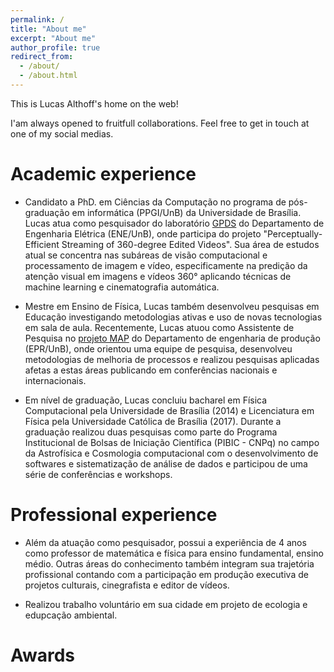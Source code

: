 ```yaml
---
permalink: /
title: "About me"
excerpt: "About me"
author_profile: true
redirect_from: 
  - /about/
  - /about.html
---
```


This is Lucas Althoff's home on the web!

I'am always opened to fruitfull collaborations. 
Feel free to get in touch at one of my social medias. 

Academic experience
======
* Candidato a PhD. em Ciências da Computação no programa de pós-graduação em informática (PPGI/UnB) da Universidade de Brasília. Lucas atua como pesquisador do laboratório [GPDS](http://www.gpds.ene.unb.br/#) do Departamento de Engenharia Elétrica (ENE/UnB), onde participa do projeto "Perceptually-Efficient Streaming of 360-degree Edited Videos". Sua área de estudos atual se concentra nas subáreas de visão computacional e processamento de imagem e vídeo, especificamente na predição da atenção visual em imagens e vídeos 360° aplicando técnicas de machine learning e cinematografia automática. 

* Mestre em Ensino de Física, Lucas também desenvolveu pesquisas em Educação investigando metodologias ativas e uso de novas tecnologias em sala de aula. Recentemente, Lucas atuou como Assistente de Pesquisa no [projeto MAP](https://www.finatec.org.br/noticias/projeto-map-engenharia-de-producao-ft-unb-finatec-sugerem-melhorias-para-os-processos-de-gestao-de-pessoal-do-exercito-brasileiro) do Departamento de engenharia de produção (EPR/UnB), onde orientou uma equipe de pesquisa, desenvolveu metodologias de melhoria de processos e realizou pesquisas aplicadas afetas a estas áreas publicando em conferências nacionais e internacionais. 

* Em nível de graduação, Lucas concluiu bacharel em Física Computacional pela Universidade de Brasília (2014) e Licenciatura em Física pela Universidade Católica de Brasília (2017). Durante a graduação realizou duas pesquisas como parte do Programa Institucional de Bolsas de Iniciação Científica (PIBIC - CNPq) no campo da Astrofísica e Cosmologia computacional com o desenvolvimento de softwares e sistematização de análise de dados e participou de uma série de conferências e workshops.

Professional experience
======
* Além da atuação como pesquisador, possui a experiência de 4 anos como professor de matemática e física para ensino fundamental, ensino médio. Outras áreas do conhecimento também integram sua trajetória profissional contando com a participação em produção executiva de projetos culturais, cinegrafista e editor de vídeos.

* Realizou trabalho voluntário em sua cidade em projeto de ecologia e edupcação ambiental.

Awards
======

